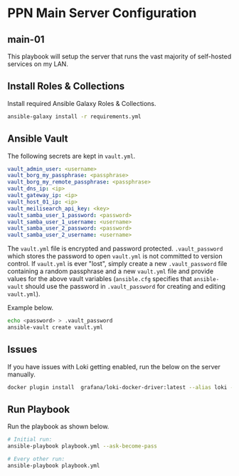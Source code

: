 # PPN Main Server Configuration

## main-01

This playbook will setup the server that runs the vast majority of self-hosted services on my LAN.

## Install Roles & Collections

Install required Ansible Galaxy Roles & Collections.

```sh
ansible-galaxy install -r requirements.yml
```

## Ansible Vault

The following secrets are kept in `vault.yml`.

```yml
vault_admin_user: <username>
vault_borg_my_passphrase: <passphrase>
vault_borg_my_remote_passphrase: <passphrase>
vault_dns_ip: <ip>
vault_gateway_ip: <ip>
vault_host_01_ip: <ip>
vault_meilisearch_api_key: <key>
vault_samba_user_1_password: <password>
vault_samba_user_1_username: <username>
vault_samba_user_2_password: <password>
vault_samba_user_2_username: <username>
```

The `vault.yml` file is encrypted and password protected. `.vault_password` which stores the password to open `vault.yml` is not committed to version control. If `vault.yml` is ever "lost", simply create a new `.vault_password` file containing a random passphrase and a new `vault.yml` file and provide values for the above vault variables (`ansible.cfg` specifies that `ansible-vault` should use the password in `.vault_password` for creating and editing `vault.yml`). 

Example below.

```sh
echo <password> > .vault_password
ansible-vault create vault.yml
```

## Issues

If you have issues with Loki getting enabled, run the below on the server manually.

```sh
docker plugin install  grafana/loki-docker-driver:latest --alias loki --grant-all-permissions
```

## Run Playbook

Run the playbook as shown below.

```sh
# Initial run:
ansible-playbook playbook.yml --ask-become-pass

# Every other run:
ansible-playbook playbook.yml
```

